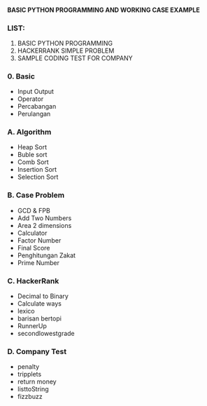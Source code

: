 #### BASIC PYTHON PROGRAMMING AND WORKING CASE EXAMPLE
### LIST:
1. BASIC PYTHON PROGRAMMING
2. HACKERRANK SIMPLE PROBLEM
3. SAMPLE CODING TEST FOR COMPANY

### 0. Basic  
  - Input Output
  - Operator
  - Percabangan
  - Perulangan

### A. Algorithm 
  - Heap Sort
  - Buble sort
  - Comb Sort
  - Insertion Sort
  - Selection Sort
### B. Case Problem
  - GCD & FPB
  - Add Two Numbers
  - Area 2 dimensions
  - Calculator
  - Factor Number
  - Final Score
  - Penghitungan Zakat
  - Prime Number
### C. HackerRank
  - Decimal to Binary
  - Calculate ways
  - lexico
  - barisan bertopi
  - RunnerUp
  - secondlowestgrade
### D. Company Test
  - penalty
  - tripplets
  - return money
  - listtoString
  - fizzbuzz
